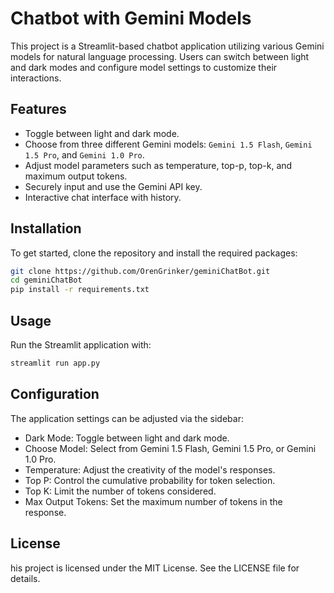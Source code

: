 # Chatbot with Gemini Models

This project is a Streamlit-based chatbot application utilizing various Gemini models for natural language processing. Users can switch between light and dark modes and configure model settings to customize their interactions.

## Features

- Toggle between light and dark mode.
- Choose from three different Gemini models: `Gemini 1.5 Flash`, `Gemini 1.5 Pro`, and `Gemini 1.0 Pro`.
- Adjust model parameters such as temperature, top-p, top-k, and maximum output tokens.
- Securely input and use the Gemini API key.
- Interactive chat interface with history.

## Installation

To get started, clone the repository and install the required packages:

```bash
git clone https://github.com/OrenGrinker/geminiChatBot.git
cd geminiChatBot
pip install -r requirements.txt
```

## Usage

Run the Streamlit application with:

```bash
streamlit run app.py
```

## Configuration

The application settings can be adjusted via the sidebar:

- Dark Mode: Toggle between light and dark mode.
- Choose Model: Select from Gemini 1.5 Flash, Gemini 1.5 Pro, or Gemini 1.0 Pro.
- Temperature: Adjust the creativity of the model's responses.
- Top P: Control the cumulative probability for token selection.
- Top K: Limit the number of tokens considered.
- Max Output Tokens: Set the maximum number of tokens in the response.

## License

his project is licensed under the MIT License. See the LICENSE file for details.

